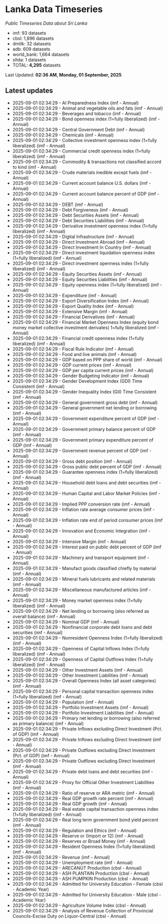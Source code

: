 # Lanka Data Timeseries
*Public Timeseries Data about Sri Lanka*

* imf: 93 datasets
* cbsl: 1,896 datasets
* dmtlk: 32 datasets
* adb: 609 datasets
* world_bank: 1,664 datasets
* sltda: 1 datasets
* TOTAL: **4,295** datasets

Last Updated: **02:36 AM, Monday, 01 September, 2025**

## Latest updates

* 2025-09-01 02:34:29 - AI Preparedness Index (imf - Annual)
* 2025-09-01 02:34:29 - Animal and vegetable oils and fats (imf - Annual)
* 2025-09-01 02:34:29 - Beverages and tobacco (imf - Annual)
* 2025-09-01 02:34:29 - Bond openness index (1=fully liberalized) (imf - Annual)
* 2025-09-01 02:34:29 - Central Government Debt (imf - Annual)
* 2025-09-01 02:34:29 - Chemicals (imf - Annual)
* 2025-09-01 02:34:29 - Collective investment openness index (1=fully liberalized) (imf - Annual)
* 2025-09-01 02:34:29 - Commercial credit openness index (1=fully liberalized) (imf - Annual)
* 2025-09-01 02:34:29 - Commodity & transactions not classified accord to kind (imf - Annual)
* 2025-09-01 02:34:29 - Crude materials inedible except fuels (imf - Annual)
* 2025-09-01 02:34:29 - Current account balance U.S. dollars (imf - Annual)
* 2025-09-01 02:34:29 - Current account balance percent of GDP (imf - Annual)
* 2025-09-01 02:34:29 - DEBT (imf - Annual)
* 2025-09-01 02:34:29 - Debt Forgiveness (imf - Annual)
* 2025-09-01 02:34:29 - Debt Securities Assets (imf - Annual)
* 2025-09-01 02:34:29 - Debt Securities Liabilities (imf - Annual)
* 2025-09-01 02:34:29 - Derivative investment openness index (1=fully liberalized) (imf - Annual)
* 2025-09-01 02:34:29 - Digital Infrastructure (imf - Annual)
* 2025-09-01 02:34:29 - Direct Investment Abroad (imf - Annual)
* 2025-09-01 02:34:29 - Direct Investment In Country (imf - Annual)
* 2025-09-01 02:34:29 - Direct investment liquidation openness index (1=fully liberalized) (imf - Annual)
* 2025-09-01 02:34:29 - Direct investment openness index (1=fully liberalized) (imf - Annual)
* 2025-09-01 02:34:29 - Equity Securities Assets (imf - Annual)
* 2025-09-01 02:34:29 - Equity Securities Liabilities (imf - Annual)
* 2025-09-01 02:34:29 - Equity openness index (1=fully liberalized) (imf - Annual)
* 2025-09-01 02:34:29 - Expenditure (imf - Annual)
* 2025-09-01 02:34:29 - Export Diversification Index (imf - Annual)
* 2025-09-01 02:34:29 - Export Quality Index (imf - Annual)
* 2025-09-01 02:34:29 - Extensive Margin (imf - Annual)
* 2025-09-01 02:34:29 - Financial Derivatives (imf - Annual)
* 2025-09-01 02:34:29 - Financial Market Openness Index (equity bond money market collective investment derivates) 1=fully liberalized (imf - Annual)
* 2025-09-01 02:34:29 - Financial credit openness index (1=fully liberalized) (imf - Annual)
* 2025-09-01 02:34:29 - Fiscal Rule Indicator (imf - Annual)
* 2025-09-01 02:34:29 - Food and live animals (imf - Annual)
* 2025-09-01 02:34:29 - GDP based on PPP share of world (imf - Annual)
* 2025-09-01 02:34:29 - GDP current prices (imf - Annual)
* 2025-09-01 02:34:29 - GDP per capita current prices (imf - Annual)
* 2025-09-01 02:34:29 - Gender Budgeting Indicator (imf - Annual)
* 2025-09-01 02:34:29 - Gender Development Index (GDI) Time Consistent (imf - Annual)
* 2025-09-01 02:34:29 - Gender Inequality Index (GII) Time Consistent (imf - Annual)
* 2025-09-01 02:34:29 - General government gross debt (imf - Annual)
* 2025-09-01 02:34:29 - General government net lending or borrowing (imf - Annual)
* 2025-09-01 02:34:29 - Government expenditure percent of GDP (imf - Annual)
* 2025-09-01 02:34:29 - Government primary balance percent of GDP (imf - Annual)
* 2025-09-01 02:34:29 - Government primary expenditure percent of GDP (imf - Annual)
* 2025-09-01 02:34:29 - Government revenue percent of GDP (imf - Annual)
* 2025-09-01 02:34:29 - Gross debt position (imf - Annual)
* 2025-09-01 02:34:29 - Gross public debt percent of GDP (imf - Annual)
* 2025-09-01 02:34:29 - Guarantee openness index (1=fully liberalized) (imf - Annual)
* 2025-09-01 02:34:29 - Household debt loans and debt securities (imf - Annual)
* 2025-09-01 02:34:29 - Human Capital and Labor Market Policies (imf - Annual)
* 2025-09-01 02:34:29 - Implied PPP conversion rate (imf - Annual)
* 2025-09-01 02:34:29 - Inflation rate average consumer prices (imf - Annual)
* 2025-09-01 02:34:29 - Inflation rate end of period consumer prices (imf - Annual)
* 2025-09-01 02:34:29 - Innovation and Economic Integration (imf - Annual)
* 2025-09-01 02:34:29 - Intensive Margin (imf - Annual)
* 2025-09-01 02:34:29 - Interest paid on public debt percent of GDP (imf - Annual)
* 2025-09-01 02:34:29 - Machinery and transport equipment (imf - Annual)
* 2025-09-01 02:34:29 - Manufact goods classified chiefly by material (imf - Annual)
* 2025-09-01 02:34:29 - Mineral fuels lubricants and related materials (imf - Annual)
* 2025-09-01 02:34:29 - Miscellaneous manufactured articles (imf - Annual)
* 2025-09-01 02:34:29 - Money market openness index (1=fully liberalized) (imf - Annual)
* 2025-09-01 02:34:29 - Net lending or borrowing (also referred as overall balance) (imf - Annual)
* 2025-09-01 02:34:29 - Nominal GDP (imf - Annual)
* 2025-09-01 02:34:29 - Nonfinancial corporate debt loans and debt securities (imf - Annual)
* 2025-09-01 02:34:29 - Nonresident Openness Index (1=fully liberalized) (imf - Annual)
* 2025-09-01 02:34:29 - Openness of Capital Inflows Index (1=fully liberalized) (imf - Annual)
* 2025-09-01 02:34:29 - Openness of Capital Outflows Index (1=fully liberalized) (imf - Annual)
* 2025-09-01 02:34:29 - Other Investment Assets (imf - Annual)
* 2025-09-01 02:34:29 - Other Investment Liabilities (imf - Annual)
* 2025-09-01 02:34:29 - Overall Openness Index (all asset categories) (imf - Annual)
* 2025-09-01 02:34:29 - Personal capital transaction openness index (1=fully liberalized) (imf - Annual)
* 2025-09-01 02:34:29 - Population (imf - Annual)
* 2025-09-01 02:34:29 - Portfolio Investment Assets (imf - Annual)
* 2025-09-01 02:34:29 - Portfolio Investment Liabilities (imf - Annual)
* 2025-09-01 02:34:29 - Primary net lending or borrowing (also referred as primary balance) (imf - Annual)
* 2025-09-01 02:34:29 - Private Inflows excluding Direct Investment (Pct. of GDP) (imf - Annual)
* 2025-09-01 02:34:29 - Private Inflows excluding Direct Investment (imf - Annual)
* 2025-09-01 02:34:29 - Private Outflows excluding Direct Investment (Pct. of GDP) (imf - Annual)
* 2025-09-01 02:34:29 - Private Outflows excluding Direct Investment (imf - Annual)
* 2025-09-01 02:34:29 - Private debt loans and debt securities (imf - Annual)
* 2025-09-01 02:34:29 - Proxy for Official Other Investment Liabilities (imf - Annual)
* 2025-09-01 02:34:29 - Ratio of reserve or ARA metric (imf - Annual)
* 2025-09-01 02:34:29 - Real GDP growth rate percent (imf - Annual)
* 2025-09-01 02:34:29 - Real GDP growth (imf - Annual)
* 2025-09-01 02:34:29 - Real estate capital transaction openness index (1=fully liberalized) (imf - Annual)
* 2025-09-01 02:34:29 - Real long term government bond yield percent (imf - Annual)
* 2025-09-01 02:34:29 - Regulation and Ethics (imf - Annual)
* 2025-09-01 02:34:29 - Reserve or (Import or 12) (imf - Annual)
* 2025-09-01 02:34:29 - Reserves or Broad Money (imf - Annual)
* 2025-09-01 02:34:29 - Resident Openness Index (1=fully liberalized) (imf - Annual)
* 2025-09-01 02:34:29 - Revenue (imf - Annual)
* 2025-09-01 02:34:29 - Unemployment rate (imf - Annual)
* 2025-09-01 02:34:29 - ARECANUT Production (cbsl - Annual)
* 2025-09-01 02:34:29 - ASH PLANTAIN Production (cbsl - Annual)
* 2025-09-01 02:34:29 - ASH PUMPKIN Production (cbsl - Annual)
* 2025-09-01 02:34:29 - Admitted for University Education - Female (cbsl - Academic Year)
* 2025-09-01 02:34:29 - Admitted for University Education - Male (cbsl - Academic Year)
* 2025-09-01 02:34:29 - Agriculture Volume Index (cbsl - Annual)
* 2025-09-01 02:34:29 - Analysis of Revenue Collection of Provincial Councils-Excise Duty on Liquor-Central (cbsl - Annual)